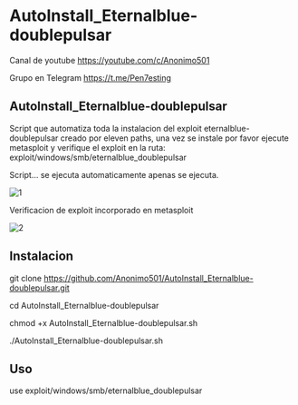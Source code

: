 # AutoInstall_Eternalblue-doublepulsar

Canal de youtube https://youtube.com/c/Anonimo501

Grupo en Telegram https://t.me/Pen7esting

## AutoInstall_Eternalblue-doublepulsar

Script que automatiza toda la instalacion del exploit eternalblue-doublepulsar creado por eleven paths, una vez se instale por favor ejecute metasploit y verifique el exploit en la ruta: exploit/windows/smb/eternalblue_doublepulsar

Script... se ejecuta automaticamente apenas se ejecuta.

![1](https://user-images.githubusercontent.com/67207446/153796621-d95b401c-821a-4fcb-b415-f00a3472cea9.png)

Verificacion de exploit incorporado en metasploit

![2](https://user-images.githubusercontent.com/67207446/153796625-d1f8adfb-32ab-4a29-9355-0bab34067978.png)


## Instalacion

git clone https://github.com/Anonimo501/AutoInstall_Eternalblue-doublepulsar.git

cd AutoInstall_Eternalblue-doublepulsar

chmod +x AutoInstall_Eternalblue-doublepulsar.sh

./AutoInstall_Eternalblue-doublepulsar.sh

## Uso 

use exploit/windows/smb/eternalblue_doublepulsar
